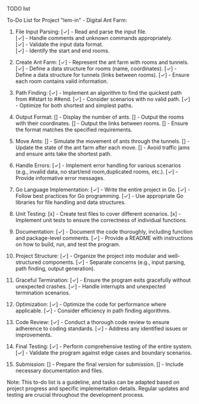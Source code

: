 TODO list

To-Do List for Project "lem-in" - Digital Ant Farm:

1. File Input Parsing:
[✓] - Read and parse the input file.  
[✓] - Handle comments and unknown commands appropriately.  
[✓] - Validate the input data format.  
[✓] - Identify the start and end rooms.  

2. Create Ant Farm:
[✓] - Represent the ant farm with rooms and tunnels.
[✓] - Define a data structure for rooms (name, coordinates).
[✓] - Define a data structure for tunnels (links between rooms).
[✓] - Ensure each room contains valid information.

3. Path Finding:
[✓] - Implement an algorithm to find the quickest path from ##start to ##end.
[✓] - Consider scenarios with no valid path.
[✓] - Optimize for both shortest and simplest paths.

4. Output Format:
[] - Display the number of ants.
[] - Output the rooms with their coordinates.
[] - Output the links between rooms.
[] - Ensure the format matches the specified requirements.

5. Move Ants:
[] - Simulate the movement of ants through the tunnels.
[] - Update the state of the ant farm after each move.
[] - Avoid traffic jams and ensure ants take the shortest path.

6. Handle Errors:
[✓] - Implement error handling for various scenarios (e.g., invalid data, no start/end room,duplicated rooms, etc.).
[✓] - Provide informative error messages.

7. Go Language Implementation:
[✓] - Write the entire project in Go.
[✓] - Follow best practices for Go programming.
[✓] - Use appropriate Go libraries for file handling and data structures.

8. Unit Testing:
[x] - Create test files to cover different scenarios.
[x] - Implement unit tests to ensure the correctness of individual functions.

9. Documentation:
[✓] - Document the code thoroughly, including function and package-level comments.
[✓] - Provide a README with instructions on how to build, run, and test the program.

10. Project Structure:
[✓] - Organize the project into modular and well-structured components.
[✓] - Separate concerns (e.g., input parsing, path finding, output generation).

11. Graceful Termination:
[✓] - Ensure the program exits gracefully without unexpected crashes.
[✓] - Handle interrupts and unexpected termination scenarios.

12. Optimization:
[✓] - Optimize the code for performance where applicable.
[✓] - Consider efficiency in path finding algorithms.

13. Code Review:
[✓] - Conduct a thorough code review to ensure adherence to coding standards.
[✓] - Address any identified issues or improvements.

14. Final Testing:
[✓] - Perform comprehensive testing of the entire system.
[✓] - Validate the program against edge cases and boundary scenarios.

15. Submission:
[] - Prepare the final version for submission.
[] - Include necessary documentation and files.

Note: This to-do list is a guideline, and tasks can be adapted based on project progress and specific implementation details. Regular updates and testing are crucial throughout the development process.
